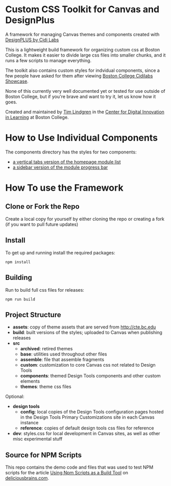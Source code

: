 # Custom CSS Toolkit for Canvas and DesignPlus

A framework for managing Canvas themes and components created with [DesignPLUS by Cidi Labs](https://cidilabs.com/landing/design-tools/)

This is a lightweight build framework for organizing custom css at Boston College. It makes it easier to divide large css files into smaller chunks, and it runs a few scripts to manage everything.  

The toolkit also contains custom styles for indvidual components, since a few people have asked for them after viewing [Boston College Cidilabs Showcase](https://showcase.cidilabs.com/boston-college/). 

None of this currently very well documented yet or tested for use outside of Boston College, but if you're brave and want to try it, let us know how it goes. 

Created and maintained by [Tim Lindgren](https://www.bc.edu/content/bc-web/academics/sites/cdil/about/innovation/lindgren.html) in the [Center for Digital Innovation in Learning](https://www.bc.edu/content/bc-web/academics/sites/cdil.html) at Boston College. 



# How to Use Individual Components

The components directory has the styles for two components: 
- [a vertical tabs version of the homepage module list](https://github.com/cdil-bc/dp-custom-css/blob/main/src/components/_module-list.css)
- [a sidebar version of the module progress bar](https://github.com/cdil-bc/dp-custom-css/blob/main/src/components/_progress-sidebar.css) 



# How To use the Framework

## Clone or Fork the Repo

Create a local copy for yourself by either cloning the repo or creating a fork (if you want to pull future updates)

## Install

To get up and running install the required packages:

```
npm install
```

## Building
Run to build full css files for releases:
```
npm run build
```

## Project Structure
- **assets**: copy of theme assets that are served from http://cte.bc.edu
- **build**: built versions of the styles; uploaded to Canvas when publishing releases
- **src**
  - **archived**: retired themes
  - **base**: utilities used throughout other files
  - **assemble**: file that assemble fragments
  - **custom**: customization to core Canvas css not related to Design Tools
  - **components**: themed Design Tools components and other custom elements
  - **themes**: theme css files

Optional: 
- **design tools**
  - **config**: local copies of the Design Tools configuration pages hosted in the Design Tools Primary Customizations site in each Canvas instance
  - **reference**: copies of default design tools css files for reference
- **dev**: styles.css for local development in Canvas sites, as well as other misc experimental stuff


## Source for NPM Scripts

This repo contains the demo code and files that was used to test NPM scripts for the article [Using Npm Scripts as a Build Tool](https://deliciousbrains.com/npm-build-script/) on [deliciousbrains.com](https://deliciousbrains.com).

